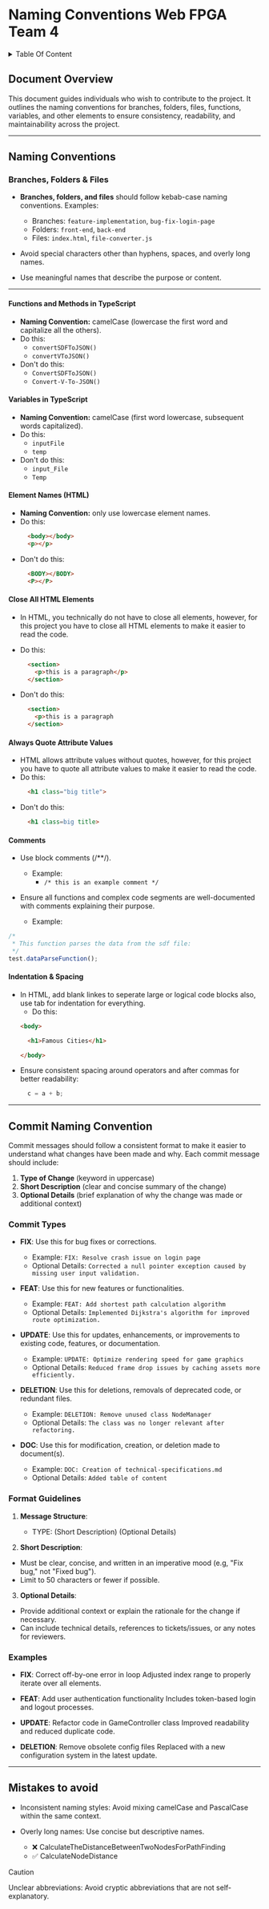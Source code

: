 # Naming Conventions Web FPGA Team 4

<details>
<summary> Table Of Content </summary>

- [Naming Conventions Web FPGA Team 4](#naming-conventions-web-fpga-team-4)
  - [Document Overview](#document-overview)
  - [Naming Conventions](#naming-conventions)
    - [Branches, Folders \& Files](#branches-folders--files)
      - [Functions and Methods in TypeScript](#functions-and-methods-in-typescript)
      - [Variables in TypeScript](#variables-in-typescript)
      - [Element Names (HTML)](#element-names-html)
      - [Close All HTML Elements](#close-all-html-elements)
      - [Always Quote Attribute Values](#always-quote-attribute-values)
      - [Comments](#comments)
      - [Indentation \& Spacing](#indentation--spacing)
  - [Commit Naming Convention](#commit-naming-convention)
    - [Commit Types](#commit-types)
    - [Format Guidelines](#format-guidelines)
    - [Examples](#examples)
  - [Mistakes to avoid](#mistakes-to-avoid)

</details>

## Document Overview

This document guides individuals who wish to contribute to the project. It outlines the naming conventions for branches, folders, files, functions, variables, and other elements to ensure consistency, readability, and maintainability across the project.

---

## Naming Conventions

### Branches, Folders & Files

- **Branches, folders, and files** should follow kebab-case naming conventions. Examples:
  - Branches: `feature-implementation`, `bug-fix-login-page`
  - Folders: `front-end`, `back-end`
  - Files: `index.html`, `file-converter.js`

- Avoid special characters other than hyphens, spaces, and overly long names.
- Use meaningful names that describe the purpose or content.

---

#### Functions and Methods in TypeScript

- **Naming Convention:** camelCase (lowercase the first word and capitalize all the others).
- Do this:
  - `convertSDFToJSON()`
  - `convertVToJSON()`
- Don't do this:
  - `ConvertSDFToJSON()`
  - `Convert-V-To-JSON()`

#### Variables in TypeScript

- **Naming Convention:** camelCase (first word lowercase, subsequent words capitalized).
- Do this:
  - `inputFile`
  - `temp`
- Don't do this:
  - `input_File`
  - `Temp`

#### Element Names (HTML)

- **Naming Convention:** only use lowercase element names.
- Do this:
  ```html
    <body></body>
    <p></p>
  ```
- Don't do this:
  ```html
    <BODY></BODY>
    <P></P>
  ```

#### Close All HTML Elements

- In HTML, you technically do not have to close all elements, however, for this project you have to close all HTML elements to make it easier to read the code.
- Do this:
  ```html
    <section>
      <p>this is a paragraph</p>
    </section>
  ```

- Don't do this:
  ```html
    <section>
      <p>this is a paragraph
    </section>
  ```

#### Always Quote Attribute Values

- HTML allows attribute values without quotes, however, for this project you have to quote all attribute values to make it easier to read the code.
- Do this:
  ```html
    <h1 class="big title">
  ```
- Don't do this:
  ```html
    <h1 class=big title>
  ```

#### Comments

- Use block comments (/**/).
  - Example:
    - `/* this is an example comment */`

- Ensure all functions and complex code segments are well-documented with comments explaining their purpose.
  - Example:

```TypeScript
/*
 * This function parses the data from the sdf file:
 */
test.dataParseFunction();
```

#### Indentation & Spacing

- In HTML, add blank linkes to seperate large or logical code blocks also, use tab for indentation for everything.
  - Do this:
  ```html
  <body>

    <h1>Famous Cities</h1>
  
  </body>
  ```
- Ensure consistent spacing around operators and after commas for better readability:
  ```TypeScript
    c = a + b;
  ```

---

## Commit Naming Convention

Commit messages should follow a consistent format to make it easier to understand what changes have been made and why. Each commit message should include:

1. **Type of Change** (keyword in uppercase)
2. **Short Description** (clear and concise summary of the change)
3. **Optional Details** (brief explanation of why the change was made or additional context)

### Commit Types

- **FIX**: Use this for bug fixes or corrections.
  - Example: `FIX: Resolve crash issue on login page`
  - Optional Details: `Corrected a null pointer exception caused by missing user input validation.`

- **FEAT**: Use this for new features or functionalities.
  - Example: `FEAT: Add shortest path calculation algorithm`
  - Optional Details: `Implemented Dijkstra's algorithm for improved route optimization.`

- **UPDATE**: Use this for updates, enhancements, or improvements to existing code, features, or documentation.
  - Example: `UPDATE: Optimize rendering speed for game graphics`
  - Optional Details: `Reduced frame drop issues by caching assets more efficiently.`

- **DELETION**: Use this for deletions, removals of deprecated code, or redundant files.
  - Example: `DELETION: Remove unused class NodeManager`
  - Optional Details: `The class was no longer relevant after refactoring.`

- **DOC**: Use this for modification, creation, or deletion made to document(s).
  - Example: `DOC: Creation of technical-specifications.md`
  - Optional Details: `Added table of content`

### Format Guidelines

1. **Message Structure**:
   - TYPE: (Short Description) (Optional Details)

2. **Short Description**:

- Must be clear, concise, and written in an imperative mood (e.g, "Fix bug," not "Fixed bug").
- Limit to 50 characters or fewer if possible.

3. **Optional Details**:

- Provide additional context or explain the rationale for the change if necessary.
- Can include technical details, references to tickets/issues, or any notes for reviewers.

### Examples

- **FIX**: Correct off-by-one error in loop Adjusted index range to properly iterate over all elements.

- **FEAT**: Add user authentication functionality Includes token-based login and logout processes.

- **UPDATE**: Refactor code in GameController class Improved readability and reduced duplicate code.

- **DELETION**: Remove obsolete config files Replaced with a new configuration system in the latest update.

---

## Mistakes to avoid

- Inconsistent naming styles: Avoid mixing camelCase and PascalCase within the same context.

- Overly long names: Use concise but descriptive names.
  - ❌ CalculateTheDistanceBetweenTwoNodesForPathFinding
  - ✅ CalculateNodeDistance

> [!CAUTION]
> Unclear abbreviations: Avoid cryptic abbreviations that are not self-explanatory.